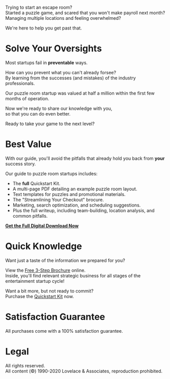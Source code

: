 Trying to start an escape room?  
Started a puzzle game, and scared that you won't make payroll next month?  
Managing multiple locations and feeling overwhelmed?

We're here to help you get past that.

# Solve Your Oversights
Most startups fail in **preventable** ways.

How can you prevent what you can't already forsee?  
By learning from the successes (and mistakes) of the industry professionals.

Our puzzle room startup was valued at half a million within the first few months of operation.  

Now we're ready to share our knowledge with you,  
so that you can do even better.  

Ready to take your game to the next level?

# Best Value
With our guide, you'll avoid the pitfalls that already hold you back from **your** success story.

Our guide to puzzle room startups includes:
- The **full** Quickstart Kit.  
- A multi-page PDF detailing an example puzzle room layout.  
- Text templates for puzzles and promotional materials.  
- The "Streamlining Your Checkout" brocure.  
- Marketing, search optimization, and scheduling suggestions.  
- Plus the full writeup, including team-building, location analysis, and common pitfalls.

**[Get the Full Digital Download Now](/buy)**


# Quick Knowledge
Want just a taste of the information we prepared for you?  

View the [Free 3-Step Brochure](/free) online.  
Inside, you'll find relevant strategic business for all stages of the entertainment startup cycle!

Want a bit more, but not ready to commit?  
Purchase the [Quickstart Kit](/buy#quickstart) now.  

# Satisfaction Guarantee
All purchases come with a 100% satisfaction guarantee.  

# Legal
All rights reserved.  
All content (&copy;) 1990-2020 Lovelace & Associates, reproduction prohibited.

